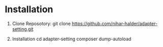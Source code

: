 # Installation

1. Clone Reposotory:
   git clone https://github.com/nihar-halder/adapter-setting.git

2. Installation
   cd adapter-setting
   composer dump-autoload
